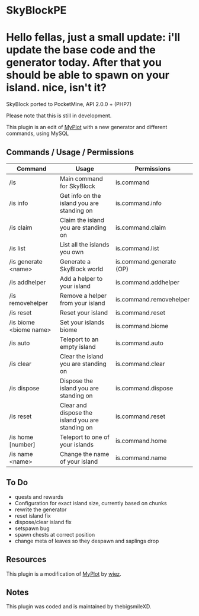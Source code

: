 # SkyBlockPE
# Hello fellas, just a small update: i'll update the base code and the generator today. After that you should be able to spawn on your island. nice, isn't it?
SkyBlock ported to PocketMine, API 2.0.0 + (PHP7)

Please note that this is still in development.

This plugin is an edit of [MyPlot](https://github.com/wiez/MyPlot) with a new generator and different commands, using MySQL

## Commands / Usage / Permissions

Command | Usage | Permissions |
------- | ------- | ------- |
/is|Main command for SkyBlock|is.command
/is info|Get info on the island you are standing on|is.command.info
/is claim|Claim the island you are standing on|is.command.claim
/is list|List all the islands you own|is.command.list
/is generate \<name\>|Generate a SkyBlock world|is.command.generate (OP)
/is addhelper|Add a helper to your island|is.command.addhelper
/is removehelper|Remove a helper from your island|is.command.removehelper
/is reset|Reset your island|is.command.reset
/is biome \<biome name\>|Set your islands biome|is.command.biome
/is auto|Teleport to an empty island|is.command.auto
/is clear|Clear the island you are standing on|is.command.clear
/is dispose|Dispose the island you are standing on|is.command.dispose
/is reset|Clear and dispose the island you are standing on|is.command.reset
/is home [number]|Teleport to one of your islands|is.command.home
/is name \<name\>|Change the name of your island|is.command.name

## To Do
 - quests and rewards
 - Configuration for exact island size, currently based on chunks
 - rewrite the generator
 - reset island fix
 - dispose/clear island fix
 - setspawn bug
 - spawn chests at correct position
 - change meta of leaves so they despawn and saplings drop

## Resources

This plugin is a modification of [MyPlot](https://github.com/wiez/MyPlot) by [wiez](https://github.com/wiez).

## Notes

This plugin was coded and is maintained by thebigsmileXD.
